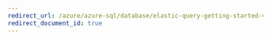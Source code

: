 ```yaml
---
redirect_url: /azure/azure-sql/database/elastic-query-getting-started-vertical
redirect_document_id: true
---
```

